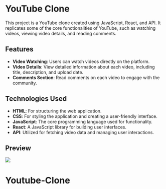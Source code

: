 # YouTube Clone

This project is a YouTube clone created using JavaScript, React, and API. It replicates some of the core functionalities of YouTube, such as watching videos, viewing video details, and reading comments.

## Features

- **Video Watching**: Users can watch videos directly on the platform.
- **Video Details**: View detailed information about each video, including title, description, and upload date.
- **Comments Section**: Read comments on each video to engage with the community.

## Technologies Used

- **HTML**: For structuring the web application.
- **CSS**: For styling the application and creating a user-friendly interface.
- **JavaScript**: The core programming language used for functionality.
- **React**: A JavaScript library for building user interfaces.
- **API**: Utilized for fetching video data and managing user interactions.

## Preview

![](youtube.gif)

# Youtube-Clone
